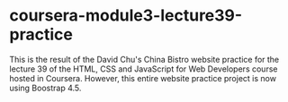 # coursera-module3-lecture39-practice
This is the result of the David Chu's China Bistro website practice for the lecture 39 of the HTML, CSS and JavaScript for Web Developers course hosted in Coursera.
However, this entire website practice project is now using Boostrap 4.5.
